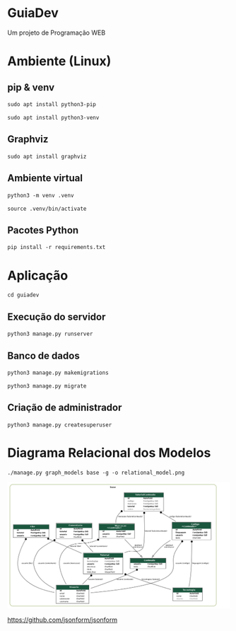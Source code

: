 # GuiaDev

Um projeto de Programação WEB

# Ambiente (Linux)

## pip & venv

    sudo apt install python3-pip

<p></p>

    sudo apt install python3-venv

## Graphviz

    sudo apt install graphviz

## Ambiente virtual

    python3 -m venv .venv

<p></p>

    source .venv/bin/activate

## Pacotes Python

    pip install -r requirements.txt

# Aplicação

    cd guiadev

## Execução do servidor

    python3 manage.py runserver

## Banco de dados

    python3 manage.py makemigrations

<p></p>

    python3 manage.py migrate

## Criação de administrador

    python3 manage.py createsuperuser

# Diagrama Relacional dos Modelos

    ./manage.py graph_models base -g -o relational_model.png

<img src="./guiadev/relational_model.png">

https://github.com/jsonform/jsonform